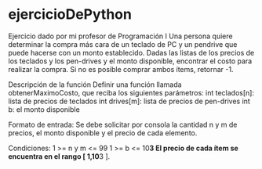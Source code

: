 # ejercicioDePython
Ejercicio dado por mi profesor de Programación I
Una persona quiere determinar la compra más cara de un teclado de PC y un pendrive que puede hacerse con un monto establecido. Dadas las listas de los precios de los teclados y los pen-drives y el monto disponible, encontrar el costo para realizar la compra. Si no es posible comprar ambos ítems, retornar -1.

Descripción de la función
Definir una función llamada obtenerMaximoCosto, que reciba los siguientes parámetros:
int teclados[n]: lista de precios de teclados
int drives[m]: lista de precios de pen-drives
int b: el monto disponible

Formato de entrada:
Se debe solicitar por consola la cantidad n y m de precios, el monto disponible y el precio de cada elemento.

Condiciones:
1 >= n y m <= 99
1 >= b <= 10**3
El precio de cada ítem se encuentra en el rango [ 1,10**3 ].
